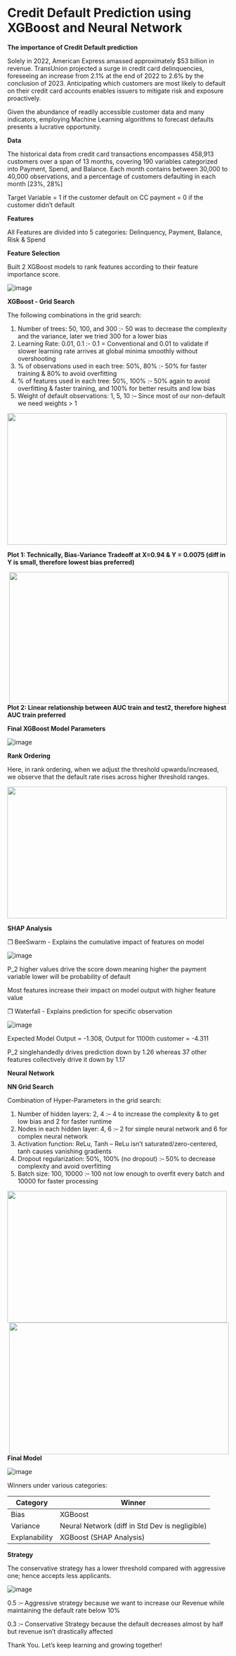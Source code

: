 # Credit Default Prediction using XGBoost and Neural Network

**The importance of Credit Default prediction**

Solely in 2022, American Express amassed approximately $53 billion in revenue. TransUnion projected a surge in credit card delinquencies, foreseeing an increase from 2.1% at the end of 2022 to 2.6% by the conclusion of 2023. Anticipating which customers are most likely to default on their credit card accounts enables issuers to mitigate risk and exposure proactively.

Given the abundance of readily accessible customer data and many indicators, employing Machine Learning algorithms to forecast defaults presents a lucrative opportunity.


**Data**

The historical data from credit card transactions encompasses 458,913 customers over a span of 13 months, covering 190 variables categorized into Payment, Spend, and Balance. Each month contains between 30,000 to 40,000 observations, and a percentage of customers defaulting in each month [23%, 28%]

Target Variable = 1 if the customer default on CC payment
                = 0 if the customer didn’t default


**Features**

All Features are divided into 5 categories: Delinquency, Payment, Balance, Risk & Spend 


**Feature Selection**

Built 2 XGBoost models to rank features according to their feature importance score. 

![image](https://github.com/KritiCParikh/Applied-Machine-Learning/blob/main/Graphs/feat_imp-PhotoRoom.png-PhotoRoom.png)


**XGBoost - Grid Search**

The following combinations in the grid search:
1. Number of trees: 50, 100, and 300 :- 50 was to decrease the complexity and the variance, later we tried 300 for a lower bias 
2. Learning Rate: 0.01, 0.1 :-  0.1 = Conventional and 0.01 to validate if slower learning rate arrives at global minima smoothly without overshooting
3. % of observations used in each tree: 50%, 80% :- 50% for faster training & 80% to avoid overfitting
4. % of features used in each tree: 50%, 100% :- 50% again to avoid overfitting & faster training, and 100% for better results and low bias
5. Weight of default observations: 1, 5, 10 :– Since most of our non-default we need weights > 1

<img src = https://github.com/KritiCParikh/Applied-Machine-Learning/blob/main/Graphs/Xgb%20plot1.png width = '500' height = '300'>

**Plot 1: Technically, Bias-Variance Tradeoff at X=0.94 & Y = 0.0075 (diff in Y is small, therefore lowest bias preferred)**

<img src = https://github.com/KritiCParikh/Applied-Machine-Learning/blob/main/Graphs/XGB%20plot2.png width = '500' height = '300' style="float:right">

**Plot 2: Linear relationship between AUC train and test2, therefore highest AUC train preferred**


**Final XGBoost Model Parameters**

![image](https://github.com/KritiCParikh/Applied-Machine-Learning/blob/main/Graphs/xgb%20final.png)


**Rank Ordering**

Here, in rank ordering, when we adjust the threshold upwards/increased, we observe that the default rate rises across higher threshold ranges.

<img src = https://github.com/KritiCParikh/Applied-Machine-Learning/blob/main/Graphs/Rank_ordering.png width = '500' height = '300'>


**SHAP Analysis**

❒ BeeSwarm - Explains the cumulative impact of features on model 

![image](https://github.com/KritiCParikh/Applied-Machine-Learning/blob/main/Graphs/beeswarm.png)

P_2 higher values drive the score down meaning higher the payment variable lower will be probability of default

Most features increase their impact on model output with higher feature value

❒ Waterfall - Explains prediction for specific observation  

![image](https://github.com/KritiCParikh/Applied-Machine-Learning/blob/main/Graphs/waterfall.png)

Expected Model Output = -1.308, Output for 1100th customer = -4.311

P_2 singlehandedly drives prediction down by 1.26 whereas 37 other features collectively drive it down by 1.17


**Neural Network**

**NN Grid Search**

Combination of Hyper-Parameters in the grid search:
1. Number of hidden layers: 2, 4 :– 4 to increase the complexity & to get low bias and 2 for faster runtime 
2. Nodes in each hidden layer: 4, 6 :– 2 for simple neural network and 6 for complex neural network 
3. Activation function: ReLu, Tanh – ReLu isn’t saturated/zero-centered, tanh causes vanishing gradients 
4. Dropout regularization: 50%, 100% (no dropout) :– 50% to decrease complexity and avoid overfitting
5. Batch size: 100, 10000 :– 100 not low enough to overfit every batch and 10000 for faster processing 


<img src = https://github.com/KritiCParikh/Applied-Machine-Learning/blob/main/Graphs/NN%20Plot1.png width = '500' height = '300'> <img src = https://github.com/KritiCParikh/Applied-Machine-Learning/blob/main/Graphs/NN%20Plot%202.png width = '500' height = '300' style="float:right">


**Final Model**

![image](https://github.com/KritiCParikh/Applied-Machine-Learning/blob/main/Graphs/final%20model.png)

Winners under various categories:

| Category      | Winner                                        |
| ------------- | --------------------------------------------- |
| Bias          | XGBoost                                       | 
| Variance      | Neural Network (diff in Std Dev is negligible)|
| Explanability | XGBoost (SHAP Analysis)                       |


**Strategy**

The conservative strategy has a lower threshold compared with aggressive one; hence accepts less applicants.

![image](https://github.com/KritiCParikh/Applied-Machine-Learning/blob/main/Graphs/ex%20strategy%20final.png)

0.5 :– Aggressive strategy because we want to increase our Revenue while maintaining the default rate below 10%

0.3 :– Conservative Strategy because the default decreases almost by half but revenue isn’t drastically affected

 
Thank You. Let’s keep learning and growing together!
